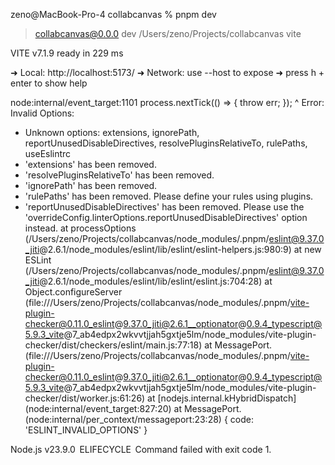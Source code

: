 zeno@MacBook-Pro-4 collabcanvas % pnpm dev

> collabcanvas@0.0.0 dev /Users/zeno/Projects/collabcanvas
> vite


  VITE v7.1.9  ready in 229 ms

  ➜  Local:   http://localhost:5173/
  ➜  Network: use --host to expose
  ➜  press h + enter to show help

node:internal/event_target:1101
  process.nextTick(() => { throw err; });
                           ^
Error: Invalid Options:
- Unknown options: extensions, ignorePath, reportUnusedDisableDirectives, resolvePluginsRelativeTo, rulePaths, useEslintrc
- 'extensions' has been removed.
- 'resolvePluginsRelativeTo' has been removed.
- 'ignorePath' has been removed.
- 'rulePaths' has been removed. Please define your rules using plugins.
- 'reportUnusedDisableDirectives' has been removed. Please use the 'overrideConfig.linterOptions.reportUnusedDisableDirectives' option instead.
    at processOptions (/Users/zeno/Projects/collabcanvas/node_modules/.pnpm/eslint@9.37.0_jiti@2.6.1/node_modules/eslint/lib/eslint/eslint-helpers.js:980:9)
    at new ESLint (/Users/zeno/Projects/collabcanvas/node_modules/.pnpm/eslint@9.37.0_jiti@2.6.1/node_modules/eslint/lib/eslint/eslint.js:704:28)
    at Object.configureServer (file:///Users/zeno/Projects/collabcanvas/node_modules/.pnpm/vite-plugin-checker@0.11.0_eslint@9.37.0_jiti@2.6.1__optionator@0.9.4_typescript@5.9.3_vite@7_ab4edpx2wkvvtjjah5gxtje5lm/node_modules/vite-plugin-checker/dist/checkers/eslint/main.js:77:18)
    at MessagePort.<anonymous> (file:///Users/zeno/Projects/collabcanvas/node_modules/.pnpm/vite-plugin-checker@0.11.0_eslint@9.37.0_jiti@2.6.1__optionator@0.9.4_typescript@5.9.3_vite@7_ab4edpx2wkvvtjjah5gxtje5lm/node_modules/vite-plugin-checker/dist/worker.js:61:26)
    at [nodejs.internal.kHybridDispatch] (node:internal/event_target:827:20)
    at MessagePort.<anonymous> (node:internal/per_context/messageport:23:28) {
  code: 'ESLINT_INVALID_OPTIONS'
}

Node.js v23.9.0
 ELIFECYCLE  Command failed with exit code 1.